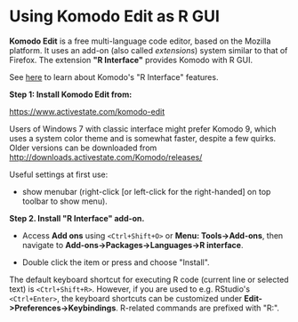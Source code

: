 Using Komodo Edit as R GUI
======

**Komodo Edit** is a free multi-language code editor, based on the Mozilla platform. 
It uses an add-on (also called *extensions*) system similar to that of Firefox.
The extension **"R Interface"** provides Komodo with R GUI.

See [here](README.md) to learn about Komodo's "R Interface" features.

__Step 1: Install Komodo Edit from:__

<https://www.activestate.com/komodo-edit>

Users of Windows 7 with classic interface might prefer Komodo 9, which uses a 
system color theme and is somewhat faster, despite a few quirks. Older versions 
can be downloaded from <http://downloads.activestate.com/Komodo/releases/>

Useful settings at first use:

- show menubar (right-click \[or left-click for the right-handed\] on top toolbar to 
  show menu).
  
  
__Step 2. Install "R Interface" add-on.__

* Access **Add ons** using `<Ctrl+Shift+O>` or **Menu: Tools->Add-ons**, then 
navigate to **Add-ons->Packages->Languages->R interface**.

* Double click the item or press <Enter> and choose "Install".

The default keyboard shortcut for executing R code (current line or selected 
text) is `<Ctrl+Shift+R>`. However, if you are used to e.g. RStudio's 
`<Ctrl+Enter>`, the keyboard shortcuts can be customized under 
**Edit->Preferences->Keybindings**. R-related commands 
are prefixed with "R:".